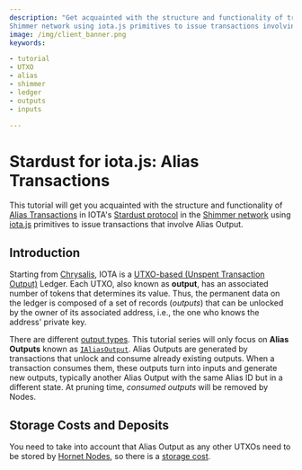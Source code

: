 ```yaml
---
description: "Get acquainted with the structure and functionality of transactions in IOTA's Stardust protocol in the
Shimmer network using iota.js primitives to issue transactions involving Alias Outputs."
image: /img/client_banner.png
keywords:

- tutorial
- UTXO
- alias
- shimmer
- ledger
- outputs
- inputs

---
```


# Stardust for iota.js: Alias Transactions

This tutorial will get you acquainted with the structure and functionality of [Alias Transactions](https://wiki.iota.org/shimmer/introduction/explanations/ledger/alias) in
IOTA's [Stardust protocol](https://wiki.iota.org/shimmer/introduction/welcome) in
the [Shimmer network](https://shimmer.network) using [iota.js](https://github.com/iotaledger/iota.js) primitives to
issue transactions that involve Alias Output.

## Introduction

Starting from [Chrysalis](https://wiki.iota.org/introduction/welcome), IOTA is
a [UTXO-based (Unspent Transaction Output)](https://wiki.iota.org/introduction/reference/details#unspent-transaction-output-utxo)
Ledger. Each UTXO, also known as  **output**, has an associated number of tokens that determines its value.
Thus, the permanent data on the ledger is composed of a set of records (*outputs*) that can be unlocked by the owner of
its associated address, i.e., the one who knows the address' private key.

There are different [output types](https://wiki.iota.org/shimmer/learn/outputs). This tutorial series will only focus on
**Alias Outputs** known as [`IAliasOutput`](./../../references/client/interfaces/IAliasOutput.md). Alias Outputs are
generated by transactions that unlock and consume already existing outputs. When a transaction consumes them, these
outputs turn into inputs and generate new outputs, typically another Alias Output with the same Alias ID but in a different state. At pruning time, *consumed outputs* will be removed by Nodes.

## Storage Costs and Deposits

You need to take into account that Alias Output as any other UTXOs need to be stored by [Hornet Nodes](https://wiki.iota.org/shimmer/hornet/welcome), so there is a [storage cost](https://wiki.iota.org/shimmer/iota.js/tutorials/value-transactions/introduction/#storage-costs-and-deposits).

